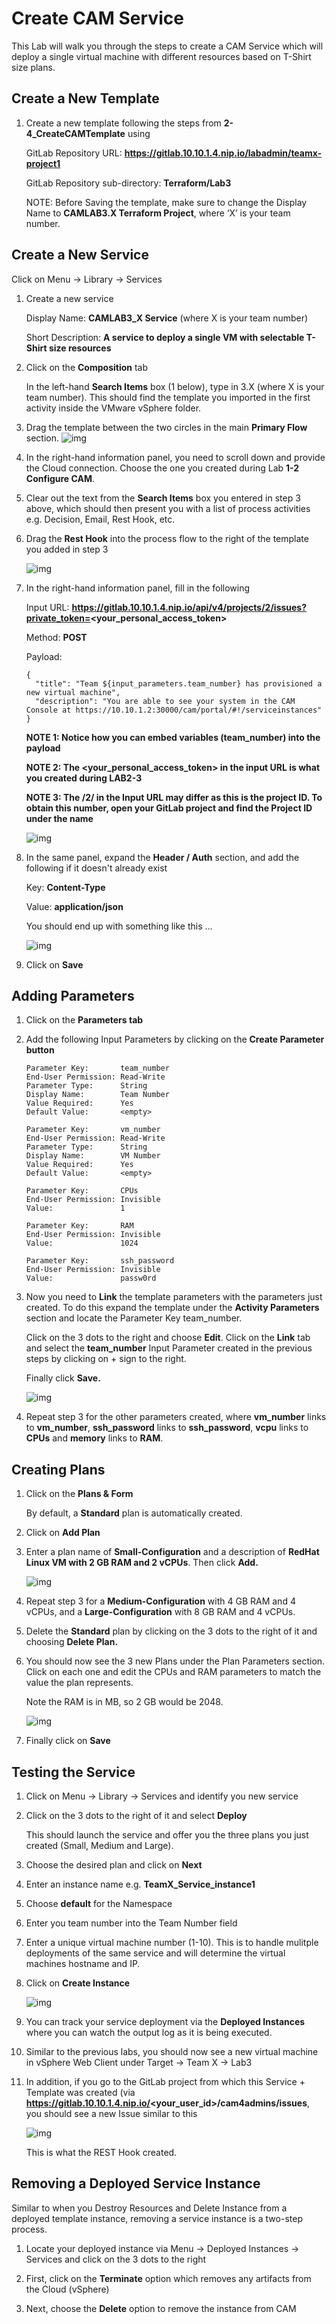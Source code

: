 # Create CAM Service

This Lab will walk you through the steps to create a CAM Service which will deploy a single virtual machine with different resources based on T-Shirt size plans.

## Create a New Template

1. Create a new template following the steps from **2-4_CreateCAMTemplate** using

   GitLab Repository URL: **<https://gitlab.10.10.1.4.nip.io/labadmin/teamx-project1>**

   GitLab Repository sub-directory: **Terraform/Lab3**

   NOTE: Before Saving the template, make sure to change the Display Name to **CAMLAB3.X Terraform Project**, where ‘X’ is your team number.

## Create a New Service
Click on Menu -> Library -> Services

1. Create a new service 

   Display Name: **CAMLAB3_X Service**  (where X is your team number)

   Short Description: **A service to deploy a single VM with selectable T-Shirt size resources**

2. Click on the **Composition** tab

   In the left-hand **Search Items** box (1 below), type in 3.X (where X is your team number). This should find the template you imported in the first activity inside the VMware vSphere folder.

3. Drag the template between the two circles in the main **Primary Flow** section. 
   ![img](../images/LAB_3-4_A1.png)

4. In the right-hand information panel, you need to scroll down and provide the Cloud connection. Choose the one you created during Lab **1-2 Configure CAM**.

5. Clear out the text from the **Search Items** box you entered in step 3 above, which should then present you with a list of process activities e.g. Decision, Email, Rest Hook, etc.

6. Drag the **Rest Hook** into the process flow to the right of the template you added in step 3

   ![img](../images/LAB_3-4_B1.png)
   

7. In the right-hand information panel, fill in the following

   Input URL: **https://gitlab.10.10.1.4.nip.io/api/v4/projects/2/issues?private_token=<your_personal_access_token>**

   Method: **POST**

   Payload: 
   ```
   {
     "title": "Team ${input_parameters.team_number} has provisioned a new virtual machine",
     "description": "You are able to see your system in the CAM Console at https://10.10.1.2:30000/cam/portal/#!/serviceinstances"
   }
   ```
   
   **NOTE 1: Notice how you can embed variables (team_number) into the payload**

   **NOTE 2: The <your_personal_access_token> in the input URL is what you created during LAB2-3**

   **NOTE 3: The /2/ in the Input URL may differ as this is the project ID. To obtain this number, open your GitLab project and find the Project ID under the name**
   
   
     ![img](../images/LAB_3-4_C.png)

8. In the same panel, expand the **Header / Auth** section, and add the following if it doesn't already exist

   Key: **Content-Type**

   Value: **application/json**

   You should end up with something like this ...

   ![img](../images/LAB_3-4_D.png)

9. Click on **Save**

## Adding Parameters

1. Click on the **Parameters tab**

2. Add the following Input Parameters by clicking on the **Create Parameter button**

   ```
   Parameter Key:       team_number
   End-User Permission: Read-Write
   Parameter Type:      String
   Display Name:        Team Number
   Value Required:      Yes
   Default Value:       <empty>
      
   Parameter Key:       vm_number
   End-User Permission: Read-Write
   Parameter Type:      String
   Display Name:        VM Number
   Value Required:      Yes
   Default Value:       <empty>
   
   Parameter Key:       CPUs
   End-User Permission: Invisible
   Value:               1

   Parameter Key:       RAM
   End-User Permission: Invisible
   Value:               1024
   
   Parameter Key:       ssh_password
   End-User Permission: Invisible
   Value:               passw0rd
   ```
 
3. Now you need to **Link** the template parameters with the parameters just created. To do this expand the template under the **Activity Parameters** section and locate the Parameter Key team_number. 

   Click on the 3 dots to the right and choose **Edit**. Click on the **Link** tab and select the **team_number** Input Parameter created in the previous steps by clicking on + sign to the right.

   Finally click **Save.**

   ![img](../images/LAB_3-4_E.png)

4. Repeat step 3 for the other parameters created, where **vm_number** links to **vm_number**, **ssh_password** links to **ssh_password**, **vcpu** links to **CPUs** and **memory** links to **RAM**.

 

## Creating Plans

1. Click on the **Plans & Form**

   By default, a **Standard** plan is automatically created.

2. Click on **Add Plan**

3. Enter a plan name of **Small-Configuration** and a description of **RedHat Linux VM with 2 GB RAM and 2 vCPUs**. Then click **Add.**

   ![img](../images/LAB_3-4_F.png)

4. Repeat step 3 for a **Medium-Configuration** with 4 GB RAM and 4 vCPUs, and a **Large-Configuration** with 8 GB RAM and 4 vCPUs.

5. Delete the **Standard** plan by clicking on the 3 dots to the right of it and choosing **Delete Plan.**

6. You should now see the 3 new Plans under the Plan Parameters section. Click on each one and edit the CPUs and RAM parameters to match the value the plan represents. 

   Note the RAM is in MB, so 2 GB would be 2048.

   ![img](../images/LAB_3-4_G.png)

7. Finally click on **Save**

 

## Testing the Service

1. Click on Menu -> Library -> Services and identify you new service

2. Click on the 3 dots to the right of it and select **Deploy**

   This should launch the service and offer you the three plans you just created (Small, Medium and Large).

3. Choose the desired plan and click on **Next**

4. Enter an instance name e.g. **TeamX_Service_instance1**

5. Choose **default** for the Namespace

6. Enter you team number into the Team Number field

7. Enter a unique virtual machine number (1-10). This is to handle mulitple deployments of the same service and will determine the virtual machines hostname and IP.

8. Click on **Create Instance**

   ![img](../images/LAB_3-4_H.png)

9. You can track your service deployment via the **Deployed Instances** where you can watch the output log as it is being executed.

10. Similar to the previous labs, you should now see a new virtual machine in vSphere Web Client under Target -> Team X -> Lab3

11. In addition, if you go to the GitLab project from which this Service + Template was created (via **https://gitlab.10.10.1.4.nip.io/<your_user_id>/cam4admins/issues**, you should see a new Issue similar to this 

    ![img](../images/LAB_3-4_I.png)

    This is what the REST Hook created.

 

## Removing a Deployed Service Instance

Similar to when you Destroy Resources and Delete Instance from a deployed template instance, removing a service instance is a two-step process.

1. Locate your deployed instance via Menu -> Deployed Instances -> Services and click on the 3 dots to the right

2. First, click on the **Terminate** option which removes any artifacts from the Cloud (vSphere)

3. Next, choose the **Delete** option to remove the instance from CAM
